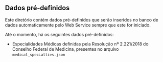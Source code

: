 ## Dados pré-definidos

Este diretório contém dados pré-definidos que serão inseridos no banco de dados automaticamente pelo Web Service sempre que este for iniciado.

Até o momento, há os seguintes dados pré-definidos:

- Especialidades Médicas definidas pela Resolução nº 2.221/2018 do Conselho Federal de Medicina, presentes no arquivo `medical_specialties.json`

